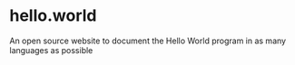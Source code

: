 # hello.world
An open source website to document the Hello World program in as many languages as possible
